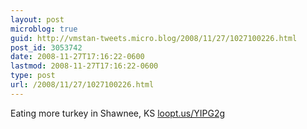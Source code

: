 ```yaml
---
layout: post
microblog: true
guid: http://vmstan-tweets.micro.blog/2008/11/27/1027100226.html
post_id: 3053742
date: 2008-11-27T17:16:22-0600
lastmod: 2008-11-27T17:16:22-0600
type: post
url: /2008/11/27/1027100226.html
---
```

Eating more turkey in Shawnee, KS [loopt.us/YIPG2g](http://loopt.us/YIPG2g)
